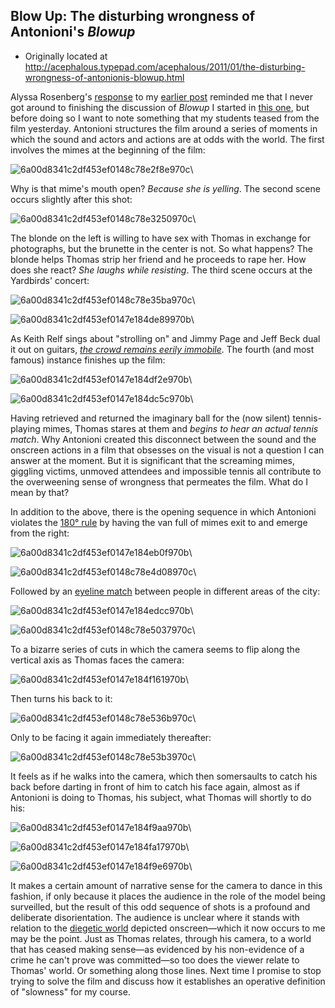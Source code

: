 ## Blow Up: The disturbing wrongness of Antonioni's *Blowup*

 * Originally located at http://acephalous.typepad.com/acephalous/2011/01/the-disturbing-wrongness-of-antonionis-blowup.html

Alyssa Rosenberg's [response](http://alyssarosenberg.blogspot.com/2011/01/waiting-for-other-shoe.html) to my [earlier post](http://acephalous.typepad.com/acephalous/2011/01/slow-horror-syllabus.html) reminded me that I never got around to finishing the discussion of *Blowup* I started in [this one](http://acephalous.typepad.com/acephalous/2011/01/blowing-up-slowly.html), but before doing so I want to note something that my students teased from the film yesterday.  Antonioni structures the film around a series of moments in which the sound and actors and actions are at odds with the world.  The first involves the mimes at the beginning of the film:

![6a00d8341c2df453ef0148c78e2f8e970c](images/film/blow-up-2/6a00d8341c2df453ef0148c78e2f8e970c.jpg)\

Why is that mime's mouth open?  *Because she is yelling*.  The second scene occurs slightly after this shot:

![6a00d8341c2df453ef0148c78e3250970c](images/film/blow-up-2/6a00d8341c2df453ef0148c78e3250970c.jpg)\

The blonde on the left is willing to have sex with Thomas in exchange for photographs, but the brunette in the center is not.  So what happens?  The blonde helps Thomas strip her friend and he proceeds to rape her.  How does she react?  *She laughs while resisting*.  The third scene occurs at the Yardbirds' concert:

![6a00d8341c2df453ef0148c78e35ba970c](images/film/blow-up-2/6a00d8341c2df453ef0148c78e35ba970c.jpg)\

![6a00d8341c2df453ef0147e184de89970b](images/film/blow-up-2/6a00d8341c2df453ef0147e184de89970b.jpg)\

As Keith Relf sings about "strolling on" and Jimmy Page and Jeff Beck dual it out on guitars, [*the crowd remains eerily immobile*](http://www.youtube.com/watch?v=_zeza1xeWKM).  The fourth (and most famous) instance finishes up the film:

![6a00d8341c2df453ef0147e184df2e970b](images/film/blow-up-2/6a00d8341c2df453ef0147e184df2e970b.jpg)\

![6a00d8341c2df453ef0147e184dc5c970b](images/film/blow-up-2/6a00d8341c2df453ef0147e184dc5c970b.jpg)\

Having retrieved and returned the imaginary ball for the (now silent) tennis-playing mimes, Thomas stares at them and *begins to hear an actual tennis match*.  Why Antonioni created this disconnect between the sound and the onscreen actions in a film that obsesses on the visual is not a question I can answer at the moment.  But it is significant that the screaming mimes, giggling victims, unmoved attendees and impossible tennis all contribute to the overweening sense of wrongness that permeates the film.  What do I mean by that?

In addition to the above, there is the opening sequence in which Antonioni violates the [180° rule](http://en.wikipedia.org/wiki/180_degree_rule) by having the van full of mimes exit to and emerge from the right:

![6a00d8341c2df453ef0147e184eb0f970b](images/film/blow-up-2/6a00d8341c2df453ef0147e184eb0f970b.jpg)\

![6a00d8341c2df453ef0148c78e4d08970c](images/film/blow-up-2/6a00d8341c2df453ef0148c78e4d08970c.jpg)\

Followed by an [eyeline match](http://classes.yale.edu/film-analysis/htmfiles/editing.htm#98485) between people in different areas of the city:

![6a00d8341c2df453ef0147e184edcc970b](images/film/blow-up-2/6a00d8341c2df453ef0147e184edcc970b.jpg)\

![6a00d8341c2df453ef0148c78e5037970c](images/film/blow-up-2/6a00d8341c2df453ef0148c78e5037970c.jpg)\

To a bizarre series of cuts in which the camera seems to flip along the vertical axis as Thomas faces the camera:

![6a00d8341c2df453ef0147e184f161970b](images/film/blow-up-2/6a00d8341c2df453ef0147e184f161970b.jpg)\

Then turns his back to it:

![6a00d8341c2df453ef0148c78e536b970c](images/film/blow-up-2/6a00d8341c2df453ef0148c78e536b970c.jpg)\

Only to be facing it again immediately thereafter:

![6a00d8341c2df453ef0148c78e53b3970c](images/film/blow-up-2/6a00d8341c2df453ef0148c78e53b3970c.jpg)\

It feels as if he walks into the camera, which then somersaults to catch his back before darting in front of him to catch his face again, almost as if Antonioni is doing to Thomas, his subject, what Thomas will shortly to do his:

![6a00d8341c2df453ef0147e184f9aa970b](images/film/blow-up-2/6a00d8341c2df453ef0147e184f9aa970b.jpg)\

![6a00d8341c2df453ef0147e184fa17970b](images/film/blow-up-2/6a00d8341c2df453ef0147e184fa17970b.jpg)\

![6a00d8341c2df453ef0147e184f9e6970b](images/film/blow-up-2/6a00d8341c2df453ef0147e184f9e6970b.jpg)\

It makes a certain amount of narrative sense for the camera to dance in this fashion, if only because it places the audience in the role of the model being surveilled, but the result of this odd sequence of shots is a profound and deliberate disorientation.  The audience is unclear where it stands with relation to the [diegetic world](http://classes.yale.edu/film-analysis/htmfiles/basic-terms.htm#25890) depicted onscreen—which it now occurs to me may be the point.  Just as Thomas relates, through his camera, to a world that has ceased making sense—as evidenced by his non-evidence of a crime he can't prove was committed—so too does the viewer relate to Thomas' world.
Or something along those lines.  Next time I promise to stop trying to solve the film and discuss how it establishes an operative definition of "slowness" for my course.
